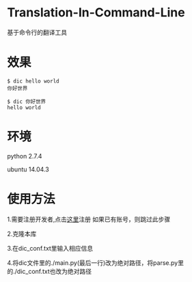 # Translation-In-Command-Line
基于命令行的翻译工具

# 效果
```
$ dic hello world
你好世界

$ dic 你好世界
hello world
```
# 环境
python 2.7.4

ubuntu 14.04.3

# 使用方法
1.需要注册开发者,点击[这里](http://api.fanyi.baidu.com/api/trans/product/index)注册
如果已有账号，则跳过此步骤

2.克隆本库

3.在dic_conf.txt里输入相应信息

4.将dic文件里的./main.py(最后一行)改为绝对路径，将parse.py里的./dic_conf.txt也改为绝对路径
